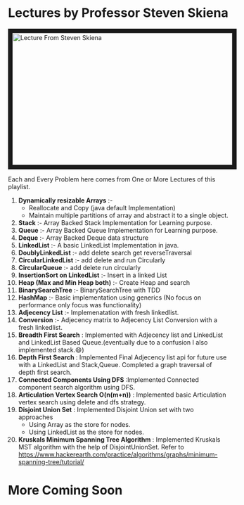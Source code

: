 # Lectures by Professor Steven Skiena

<a href="http://www.youtube.com/watch?feature=player_embedded&v=A2bFN3MyNDA" target="_blank"><img src="http://img.youtube.com/vi/A2bFN3MyNDA/0.jpg" alt="Lecture From Steven Skiena " width="500" height="300" border="10" /></a>

Each and Every Problem here comes from One or More Lectures of this playlist.

1. **Dynamically resizable Arrays** :- 
     * Reallocate and Copy (java default Implementation) 
     * Maintain multiple partitions of array and abstract it to a single object.
2. **Stack** :- Array Backed Stack Implementation for Learning purpose.
3. **Queue** :- Array Backed Queue Implementation for Learning purpose.
4. **Deque** :- Array Backed Deque data structure
5. **LinkedList** :- A basic LinkedList Implementation in java.
6. **DoublyLinkedList** :- add delete search get reverseTraversal
7. **CircularLinkedList** :- add delete and run Circularly
8. **CircularQueue** :- add delete run circularly
9. **InsertionSort on LinkedList** :- Insert in a linked List
10. **Heap (Max and Min Heap both)** :- Create Heap and search
11. **BinarySearchTree** :-	BinarySearchTree with TDD 
12. **HashMap** :- Basic implementation using generics (No focus on performance only focus was functionality) 
13. **Adjecency List** :- Implemenatation with fresh linkedlist.
14. **Conversion** :- Adjecency matrix to Adjecency List Conversion with a fresh linkedlist.
15. **Breadth First Search** : Implemented with Adjecency list and LinkedList and LinkedList Based Queue.(eventually due to a confusion I also implemented stack.:smile:)
16. **Depth First Search** : Implemented Final Adjecency list api for future use with a LinkedList and Stack,Queue. 
			Completed a graph traversal of depth first search.
17. **Connected Components Using DFS** :Implemented Connected component search algorithm using DFS.
18. **Articulation Vertex Search O(n(m+n))** : Implemented basic Articulation vertex search using delete and dfs strategy.
19. **Disjoint Union Set** : Implemented Disjoint Union set with two approaches
      * Using Array as the store for nodes.	
      * Using LinkedList as the store for nodes.
20. **Kruskals Minimum Spanning Tree Algorithm** : Implemented Kruskals MST algorithm with the help of DisjointUnionSet. Refer to https://www.hackerearth.com/practice/algorithms/graphs/minimum-spanning-tree/tutorial/
			
# More Coming Soon

